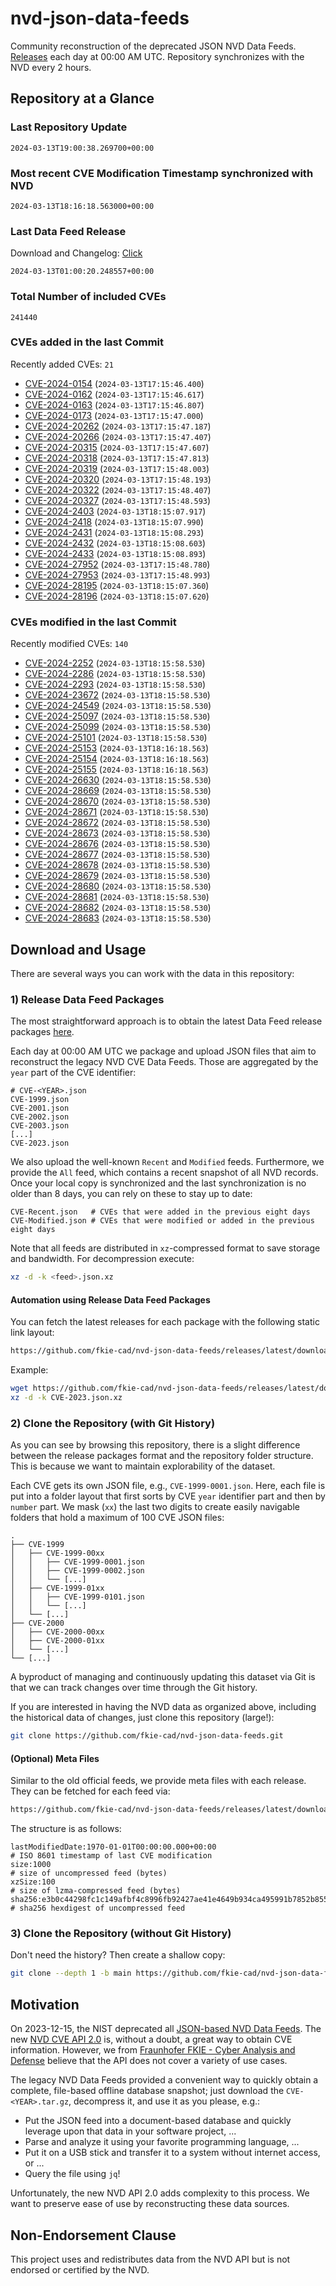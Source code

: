 # nvd-json-data-feeds

Community reconstruction of the deprecated JSON NVD Data Feeds. 
[Releases](https://github.com/fkie-cad/nvd-json-data-feeds/releases/latest) each day at 00:00 AM UTC.
Repository synchronizes with the NVD every 2 hours.

## Repository at a Glance

### Last Repository Update

```plain
2024-03-13T19:00:38.269700+00:00
```

### Most recent CVE Modification Timestamp synchronized with NVD

```plain
2024-03-13T18:16:18.563000+00:00
```

### Last Data Feed Release

Download and Changelog: [Click](https://github.com/fkie-cad/nvd-json-data-feeds/releases/latest)

```plain
2024-03-13T01:00:20.248557+00:00
```

### Total Number of included CVEs

```plain
241440
```

### CVEs added in the last Commit

Recently added CVEs: `21`

* [CVE-2024-0154](CVE-2024/CVE-2024-01xx/CVE-2024-0154.json) (`2024-03-13T17:15:46.400`)
* [CVE-2024-0162](CVE-2024/CVE-2024-01xx/CVE-2024-0162.json) (`2024-03-13T17:15:46.617`)
* [CVE-2024-0163](CVE-2024/CVE-2024-01xx/CVE-2024-0163.json) (`2024-03-13T17:15:46.807`)
* [CVE-2024-0173](CVE-2024/CVE-2024-01xx/CVE-2024-0173.json) (`2024-03-13T17:15:47.000`)
* [CVE-2024-20262](CVE-2024/CVE-2024-202xx/CVE-2024-20262.json) (`2024-03-13T17:15:47.187`)
* [CVE-2024-20266](CVE-2024/CVE-2024-202xx/CVE-2024-20266.json) (`2024-03-13T17:15:47.407`)
* [CVE-2024-20315](CVE-2024/CVE-2024-203xx/CVE-2024-20315.json) (`2024-03-13T17:15:47.607`)
* [CVE-2024-20318](CVE-2024/CVE-2024-203xx/CVE-2024-20318.json) (`2024-03-13T17:15:47.813`)
* [CVE-2024-20319](CVE-2024/CVE-2024-203xx/CVE-2024-20319.json) (`2024-03-13T17:15:48.003`)
* [CVE-2024-20320](CVE-2024/CVE-2024-203xx/CVE-2024-20320.json) (`2024-03-13T17:15:48.193`)
* [CVE-2024-20322](CVE-2024/CVE-2024-203xx/CVE-2024-20322.json) (`2024-03-13T17:15:48.407`)
* [CVE-2024-20327](CVE-2024/CVE-2024-203xx/CVE-2024-20327.json) (`2024-03-13T17:15:48.593`)
* [CVE-2024-2403](CVE-2024/CVE-2024-24xx/CVE-2024-2403.json) (`2024-03-13T18:15:07.917`)
* [CVE-2024-2418](CVE-2024/CVE-2024-24xx/CVE-2024-2418.json) (`2024-03-13T18:15:07.990`)
* [CVE-2024-2431](CVE-2024/CVE-2024-24xx/CVE-2024-2431.json) (`2024-03-13T18:15:08.293`)
* [CVE-2024-2432](CVE-2024/CVE-2024-24xx/CVE-2024-2432.json) (`2024-03-13T18:15:08.603`)
* [CVE-2024-2433](CVE-2024/CVE-2024-24xx/CVE-2024-2433.json) (`2024-03-13T18:15:08.893`)
* [CVE-2024-27952](CVE-2024/CVE-2024-279xx/CVE-2024-27952.json) (`2024-03-13T17:15:48.780`)
* [CVE-2024-27953](CVE-2024/CVE-2024-279xx/CVE-2024-27953.json) (`2024-03-13T17:15:48.993`)
* [CVE-2024-28195](CVE-2024/CVE-2024-281xx/CVE-2024-28195.json) (`2024-03-13T18:15:07.360`)
* [CVE-2024-28196](CVE-2024/CVE-2024-281xx/CVE-2024-28196.json) (`2024-03-13T18:15:07.620`)


### CVEs modified in the last Commit

Recently modified CVEs: `140`

* [CVE-2024-2252](CVE-2024/CVE-2024-22xx/CVE-2024-2252.json) (`2024-03-13T18:15:58.530`)
* [CVE-2024-2286](CVE-2024/CVE-2024-22xx/CVE-2024-2286.json) (`2024-03-13T18:15:58.530`)
* [CVE-2024-2293](CVE-2024/CVE-2024-22xx/CVE-2024-2293.json) (`2024-03-13T18:15:58.530`)
* [CVE-2024-23672](CVE-2024/CVE-2024-236xx/CVE-2024-23672.json) (`2024-03-13T18:15:58.530`)
* [CVE-2024-24549](CVE-2024/CVE-2024-245xx/CVE-2024-24549.json) (`2024-03-13T18:15:58.530`)
* [CVE-2024-25097](CVE-2024/CVE-2024-250xx/CVE-2024-25097.json) (`2024-03-13T18:15:58.530`)
* [CVE-2024-25099](CVE-2024/CVE-2024-250xx/CVE-2024-25099.json) (`2024-03-13T18:15:58.530`)
* [CVE-2024-25101](CVE-2024/CVE-2024-251xx/CVE-2024-25101.json) (`2024-03-13T18:15:58.530`)
* [CVE-2024-25153](CVE-2024/CVE-2024-251xx/CVE-2024-25153.json) (`2024-03-13T18:16:18.563`)
* [CVE-2024-25154](CVE-2024/CVE-2024-251xx/CVE-2024-25154.json) (`2024-03-13T18:16:18.563`)
* [CVE-2024-25155](CVE-2024/CVE-2024-251xx/CVE-2024-25155.json) (`2024-03-13T18:16:18.563`)
* [CVE-2024-26630](CVE-2024/CVE-2024-266xx/CVE-2024-26630.json) (`2024-03-13T18:15:58.530`)
* [CVE-2024-28669](CVE-2024/CVE-2024-286xx/CVE-2024-28669.json) (`2024-03-13T18:15:58.530`)
* [CVE-2024-28670](CVE-2024/CVE-2024-286xx/CVE-2024-28670.json) (`2024-03-13T18:15:58.530`)
* [CVE-2024-28671](CVE-2024/CVE-2024-286xx/CVE-2024-28671.json) (`2024-03-13T18:15:58.530`)
* [CVE-2024-28672](CVE-2024/CVE-2024-286xx/CVE-2024-28672.json) (`2024-03-13T18:15:58.530`)
* [CVE-2024-28673](CVE-2024/CVE-2024-286xx/CVE-2024-28673.json) (`2024-03-13T18:15:58.530`)
* [CVE-2024-28676](CVE-2024/CVE-2024-286xx/CVE-2024-28676.json) (`2024-03-13T18:15:58.530`)
* [CVE-2024-28677](CVE-2024/CVE-2024-286xx/CVE-2024-28677.json) (`2024-03-13T18:15:58.530`)
* [CVE-2024-28678](CVE-2024/CVE-2024-286xx/CVE-2024-28678.json) (`2024-03-13T18:15:58.530`)
* [CVE-2024-28679](CVE-2024/CVE-2024-286xx/CVE-2024-28679.json) (`2024-03-13T18:15:58.530`)
* [CVE-2024-28680](CVE-2024/CVE-2024-286xx/CVE-2024-28680.json) (`2024-03-13T18:15:58.530`)
* [CVE-2024-28681](CVE-2024/CVE-2024-286xx/CVE-2024-28681.json) (`2024-03-13T18:15:58.530`)
* [CVE-2024-28682](CVE-2024/CVE-2024-286xx/CVE-2024-28682.json) (`2024-03-13T18:15:58.530`)
* [CVE-2024-28683](CVE-2024/CVE-2024-286xx/CVE-2024-28683.json) (`2024-03-13T18:15:58.530`)


## Download and Usage

There are several ways you can work with the data in this repository:

### 1) Release Data Feed Packages

The most straightforward approach is to obtain the latest Data Feed release packages [here](https://github.com/fkie-cad/nvd-json-data-feeds/releases/latest).

Each day at 00:00 AM UTC we package and upload JSON files that aim to reconstruct the legacy NVD CVE Data Feeds.
Those are aggregated by the `year` part of the CVE identifier:

```
# CVE-<YEAR>.json
CVE-1999.json
CVE-2001.json
CVE-2002.json
CVE-2003.json
[...]
CVE-2023.json
```

We also upload the well-known `Recent` and `Modified` feeds.
Furthermore, we provide the `All` feed, which contains a recent snapshot of all NVD records.
Once your local copy is synchronized and the last synchronization is no older than 8 days, you can rely on these to stay up to date:

```plain
CVE-Recent.json   # CVEs that were added in the previous eight days
CVE-Modified.json # CVEs that were modified or added in the previous eight days
```

Note that all feeds are distributed in `xz`-compressed format to save storage and bandwidth.
For decompression execute:

```sh
xz -d -k <feed>.json.xz
```


#### Automation using Release Data Feed Packages

You can fetch the latest releases for each package with the following static link layout:

```sh
https://github.com/fkie-cad/nvd-json-data-feeds/releases/latest/download/CVE-<YEAR>.json.xz
```

Example:

```sh
wget https://github.com/fkie-cad/nvd-json-data-feeds/releases/latest/download/CVE-2023.json.xz
xz -d -k CVE-2023.json.xz
```



### 2) Clone the Repository (with Git History)

As you can see by browsing this repository, there is a slight difference between the release packages format and the repository folder structure.
This is because we want to maintain explorability of the dataset.

Each CVE gets its own JSON file, e.g., `CVE-1999-0001.json`.
Here, each file is put into a folder layout that first sorts by CVE `year` identifier part and then by `number` part.
We mask (`xx`) the last two digits to create easily navigable folders that hold a maximum of 100 CVE JSON files:

```plain
.
├── CVE-1999
│   ├── CVE-1999-00xx
│   │   ├── CVE-1999-0001.json
│   │   ├── CVE-1999-0002.json
│   │   └── [...]
│   ├── CVE-1999-01xx
│   │   ├── CVE-1999-0101.json
│   │   └── [...]
│   └── [...]
├── CVE-2000
│   ├── CVE-2000-00xx
│   ├── CVE-2000-01xx
│   └── [...]
└── [...]
```

A byproduct of managing and continuously updating this dataset via Git is that we can track changes over time through the Git history.

If you are interested in having the NVD data as organized above, including the historical data of changes, just clone this repository (large!):

```sh
git clone https://github.com/fkie-cad/nvd-json-data-feeds.git
```

#### (Optional) Meta Files

Similar to the old official feeds, we provide meta files with each release. They can be fetched for each feed via:

```sh
https://github.com/fkie-cad/nvd-json-data-feeds/releases/latest/download/CVE-<YEAR>.meta
```

The structure is as follows:

```plain
lastModifiedDate:1970-01-01T00:00:00.000+00:00                          # ISO 8601 timestamp of last CVE modification
size:1000                                                               # size of uncompressed feed (bytes)
xzSize:100                                                              # size of lzma-compressed feed (bytes)
sha256:e3b0c44298fc1c149afbf4c8996fb92427ae41e4649b934ca495991b7852b855 # sha256 hexdigest of uncompressed feed
```


### 3) Clone the Repository (without Git History)

Don't need the history? Then create a shallow copy:

```sh
git clone --depth 1 -b main https://github.com/fkie-cad/nvd-json-data-feeds.git
```

## Motivation

On 2023-12-15, the NIST deprecated all [JSON-based NVD Data Feeds](https://nvd.nist.gov/vuln/data-feeds#divRetirementBanner-1).
The new [NVD CVE API 2.0](https://nvd.nist.gov/developers/vulnerabilities) is, without a doubt, a great way to obtain CVE information.
However, we from [Fraunhofer FKIE - Cyber Analysis and Defense](https://www.fkie.fraunhofer.de/en/departments/cad.html) believe that the API does not cover a variety of use cases.

The legacy NVD Data Feeds provided a convenient way to quickly obtain a complete, file-based offline database snapshot; just download the `CVE-<YEAR>.tar.gz`, decompress it, and use it as you please, e.g.:

* Put the JSON feed into a document-based database and quickly leverage upon that data in your software project, ...
* Parse and analyze it using your favorite programming language, ...
* Put it on a USB stick and transfer it to a system without internet access, or ...
* Query the file using `jq`!

Unfortunately, the new NVD API 2.0 adds complexity to this process.
We want to preserve ease of use by reconstructing these data sources.

## Non-Endorsement Clause

This project uses and redistributes data from the NVD API but is not endorsed or certified by the NVD.
